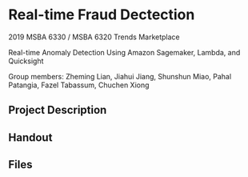 # Real-time Fraud Dectection


2019 MSBA 6330 / MSBA 6320 Trends Marketplace

Real-time Anomaly Detection Using Amazon Sagemaker, Lambda, and Quicksight

Group members: Zheming Lian, Jiahui Jiang, Shunshun Miao, Pahal Patangia, Fazel Tabassum, Chuchen Xiong


## Project Description

## Handout

## Files

### 

